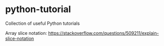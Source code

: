 # python-tutorial
Collection of useful Python tutorials

Array slice notation: https://stackoverflow.com/questions/509211/explain-slice-notation
